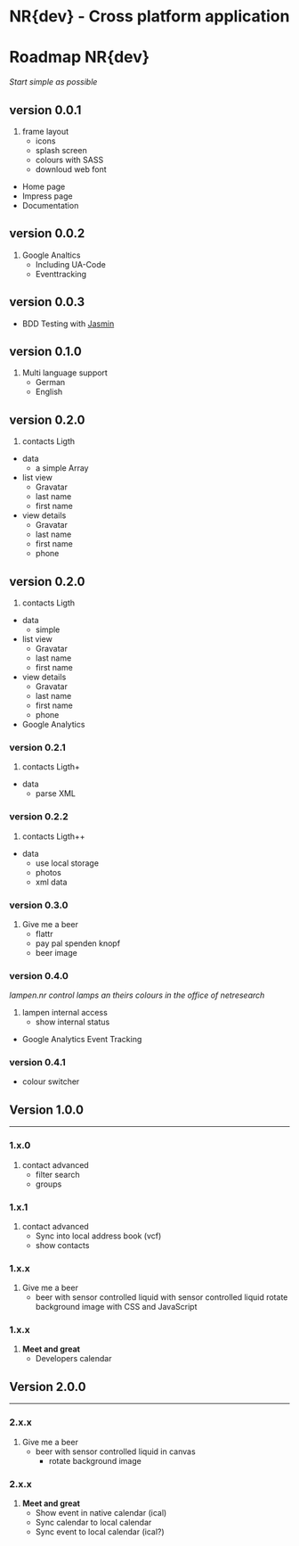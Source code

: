 NR{dev} - Cross platform application
====================================


# Roadmap NR{dev}

_Start simple as possible_

## version 0.0.1
1. frame layout
	- icons
	- splash screen
	- colours with SASS
	- downloud web font
- Home page
- Impress page
- Documentation

## version 0.0.2
1. Google Analtics
	- Including UA-Code
	- Eventtracking

## version 0.0.3
- BDD Testing with [Jasmin](http://angularjs.de/artikel/angularjs-test)


## version 0.1.0
1. Multi language support
	- German
	- English

## version 0.2.0
1. contacts Ligth
- data
	- a simple Array
- list view
	- Gravatar
	- last name
	- first name
- view details
	- Gravatar
	- last name
	- first name
	- phone

## version 0.2.0
1. contacts Ligth
- data
	- simple
- list view
	- Gravatar
	- last name
	- first name
- view details
	- Gravatar
	- last name
	- first name
	- phone
- Google Analytics

### version 0.2.1
1. contacts Ligth+
- data
	- parse XML

### version 0.2.2
1. contacts Ligth++
- data
	- use local storage
	- photos
	- xml data

### version 0.3.0
1. Give me a beer
	- flattr
	- pay pal spenden knopf
	- beer image

### version 0.4.0
_lampen.nr control lamps an theirs colours in the office of netresearch_

1. lampen internal access
	- show internal status
- Google Analytics Event Tracking

### version 0.4.1
- colour switcher


## Version 1.0.0

---

### 1.x.0
1.  contact advanced
	- filter search
	- groups
### 1.x.1
1.  contact advanced
	- Sync into local address book (vcf)
	- show contacts

### 1.x.x
1. Give me a beer
	- beer with sensor controlled liquid with sensor controlled liquid rotate background image with CSS and JavaScript
	
### 1.x.x

1. **Meet and great**
	- Developers calendar



## Version 2.0.0

---

### 2.x.x
1. Give me a beer
	- beer with sensor controlled liquid in canvas
		- rotate background image

### 2.x.x

1. **Meet and great**
	- Show event in native calendar (ical)
	- Sync calendar to local calendar 
	- Sync event to local calendar (ical?)
	
